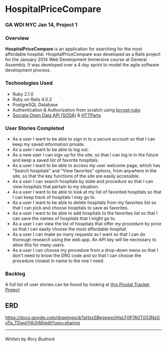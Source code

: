 # HospitalPriceCompare

### GA WDI NYC Jan 14, Project 1

### Overview

**HospitalPriceCompare** is an application for searching for the most affordable hospital. HospitalPriceCompare was developed as a Rails project for the January 2014 Web Development Immersive course at General Assembly. It was developed over a 4 day sprint to model the agile software development process.

### Technologies Used

* Ruby 2.1.0
* Ruby on Rails 4.0.2
* PostgreSQL Database
* Authentication & Authorization from scratch using [bcrypt-ruby](http://bcrypt-ruby.rubyforge.org/)
* [Socrata Open Data API (SODA)](http://dev.socrata.com/) & [HTTParty](https://github.com/jnunemaker/httparty)

### User Stories Completed

* As a user I want to be able to sign in to a secure account so that I can keep my saved information private.
* As a user I want to be able to log out.
* As a new user I can sign up for the site, so that I can log in in the future and keep a saved list of favorite hospitals.
* As a user I want to be able to access my user welcome page, which has "Search hospitals" and "View favorites" options, from anywhere in the site, so that the key functions of the site are easily accessible.
* As a user I can search hospitals by state and procedure so that I can view hospitals that pertain to my situation.
* As a user I want to be able to look at my list of favorited hospitals so that I can keep track of hospitals I may go to.
* As a user I want to be able to delete hospitals from my favorites list so that I can pick and choose hospitals to save as favorites.
* As a user I want to be able to add hospitals to the favorites list so that I can save the names of hospitals that I might go to.
* As a user I can view the list of hospitals that offer my procedure by price so that I can easily choose the most affordable hospital.
* As a user I can make as many requests as I want so that I can do thorough research using the web app.  An API key will be necessary to allow this for many users.
* As a user I can choose my procedure from a drop-down menu so that I don't need to know the DRG code and so that I can choose the procedure closest in name to the one I need.

### Backlog

A full list of user stories can be found by looking at [this Pivotal Tracker Project](https://www.pivotaltracker.com/s/projects/1015698)

## ERD

https://docs.google.com/drawings/d/1sHzsSBegswxclHsLF0P7A0T033NzGoTq_TDwoIY4UhM/edit?usp=sharing

---
###### Written by Rory Budnick